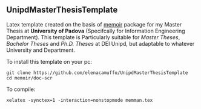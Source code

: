 ## UnipdMasterThesisTemplate
Latex template created on the basis of [memoir](https://www.ctan.org/pkg/memoir) package for my Master Thesis at **University of Padova** (Specifcally for Information Engineering Department). This template is Particularly suitable for *Master Theses*, *Bachelor Theses* and *Ph.D. Theses* at DEI Unipd, but adaptable to whatever University and Department.

To install this template on your pc:

```
git clone https://github.com/elenacamuffo/UnipdMasterThesisTemplate
cd memoir/doc-scr
```

To compile:

```
xelatex -synctex=1 -interaction=nonstopmode memman.tex
```
